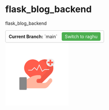 # flask_blog_backend
flask_blog_backend

<div style="border: 1px solid #ccc; border-radius: 4px; padding: 10px; display: inline-block;">
  <span style="font-weight: bold;">Current Branch:</span>
  <span>`main`</span>
  <a href="https://github.com/9394113857/Backend-flask-only/tree/raghu" style="text-decoration: none; margin-left: 10px;">
    <span style="background-color: #4CAF50; color: white; padding: 5px 10px; border-radius: 4px;">Switch to raghu</span>
  </a>
</div>

<br>

<a href="https://github.com/9394113857/Backend-flask-only/tree/raghu">
  <img src="https://raw.githubusercontent.com/9394113857/Backend-flask-only/raghu/docs/png%20files/%E2%80%94Pngtree%E2%80%94healthcare_8624505.png" alt="Healthcare Logo" width="200">
</a>
